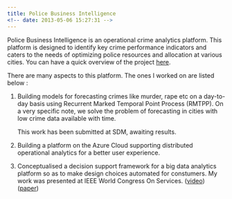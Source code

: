 ```yaml
---
title: Police Business Intelligence
<!-- date: 2013-05-06 15:27:31 -->
---
```


Police Business Intelligence is an operational crime analytics platform. This platform is designed to identify key crime performance indicators and caters to the needs of optimizing police resources and allocation at various cities. You can have a quick overview of the project [here](http://indialabs.conduent.com/innovation-story-detail-page/Operational%20Analytics%20for%20Police%20Business%20Intelligence).

There are many aspects to this platform. The ones I worked on are listed below : 

1. Building models for forecasting crimes like murder, rape etc on a day-to-day basis using Recurrent Marked Temporal Point Process (RMTPP). On a very specific note, we solve the problem of forecasting in cities with low crime data available with time. 

   This work has been submitted at SDM, awaiting results.

2. Building a platform on the Azure Cloud supporting distributed operational analytics for a better user experience.

3. Conceptualised a decision support framework for a big data analytics platform so as to make design choices automated for constumers. My work was presented at IEEE World Congress On Services. ([video](https://drive.google.com/file/d/1o9gk6h8Xh_qp8dxmR_YTJvQoKYGDdHiz/view?usp=sharing)) ([paper](https://ieeexplore.ieee.org/document/8495792))

<!--
> Sit amet, consectetur adipisicing elit, sed do eiusmod tempor incididunt ut labore et dolore magna aliqua. Abore et dolore magna aliqua. Ut enim ad minim veniam, quis.
>
> – Akei Yue
1. List with code

    ```
    not highlighted
    multi line
    ``` 2. List with code
    ```javascript
    var dom = document.getElementById('boom')
    console.log(dom);
    ```

---
-->
